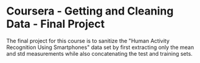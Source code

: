 # Coursera - Getting and Cleaning Data - Final Project
The final project for this course is to sanitize the "Human Activity Recognition Using Smartphones" data set by first extracting only the mean and std measurements while also concatenating the test and training sets.

